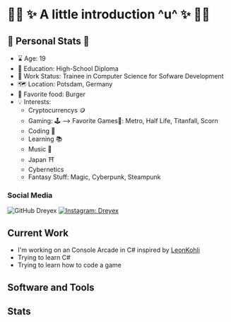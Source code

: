 # :rainbow_flag: :sparkles: A little introduction ^u^ :sparkles: :rainbow_flag: #

:bust_in_silhouette: Personal Stats :bust_in_silhouette:
---
- :hourglass: Age: 19
- :triangular_ruler: Education: High-School Diploma
- :office: Work Status: Trainee in Computer Science for Sofware Development
- :world_map: Location: Potsdam, Germany 
- :hamburger: Favorite food: Burger
- :bulb: Interests: 
  - Cryptocurrencys :coin:
  - Gaming: :joystick: --> Favorite Games:sparkling_heart:: Metro, Half Life, Titanfall, Scorn
  - Coding :floppy_disk:
  - Learning :books:
  - Music :musical_note:
  - Japan :shinto_shrine:
  - Cybernetics 
  - Fantasy Stuff: Magic, Cyberpunk, Steampunk

### Social Media ###
![GitHub Dreyex](https://img.shields.io/github/followers/Dreyex?label=follow&style=social) 
[![Instagram: Dreyex](https://img.shields.io/badge/-Dreyex-purple?style=for-the-badge&logo=instagram&logoColor=white&link=https://www.instagram.com/dreyex/?hl=de)](https://www.instagram.com/dreyex/?hl=de)

Current Work
---
- I'm working on an Console Arcade in C# inspired by [LeonKohli](https://github.com/LeonKohli/LeonKohli)
- Trying to learn C#
- Trying to learn how to code a game

Software and Tools
---

Stats
---

<!---
Dreyex/Dreyex is a ✨ special ✨ repository because its `README.md` (this file) appears on your GitHub profile.
You can click the Preview link to take a look at your changes.
--->
